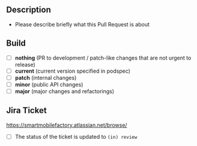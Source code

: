 ## Description

- Please describe briefly what this Pull Request is about

## Build
- [ ] **nothing** (PR to development / patch-like changes that are not urgent to release)
- [ ] **current** (current version specified in podspec)
- [ ] **patch** (internal changes)
- [ ] **minor** (public API changes)
- [ ] **major** (major changes and refactorings)

## Jira Ticket

https://smartmobilefactory.atlassian.net/browse/

- [ ] The status of the ticket is updated to `(in) review`
